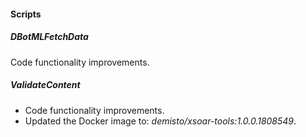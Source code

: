 
#### Scripts

##### DBotMLFetchData

Code functionality improvements.

##### ValidateContent
- Code functionality improvements.
- Updated the Docker image to: *demisto/xsoar-tools:1.0.0.1808549*.